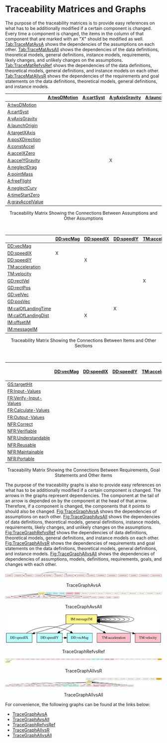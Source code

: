 # Traceability Matrices and Graphs

The purpose of the traceability matrices is to provide easy references on what has to be additionally modified if a certain component is changed. Every time a component is changed, the items in the column of that component that are marked with an "X" should be modified as well. [Tab:TraceMatAvsA]() shows the dependencies of the assumptions on each other. [Tab:TraceMatAvsAll]() shows the dependencies of the data definitions, theoretical models, general definitions, instance models, requirements, likely changes, and unlikely changes on the assumptions. [Tab:TraceMatRefvsRef]() shows the dependencies of the data definitions, theoretical models, general definitions, and instance models on each other. [Tab:TraceMatAllvsR]() shows the dependencies of the requirements and goal statements on the data definitions, theoretical models, general definitions, and instance models.

||[A:twoDMotion]()|[A:cartSyst]()|[A:yAxisGravity]()|[A:launchOrigin]()|[A:targetXAxis]()|[A:posXDirection]()|[A:constAccel]()|[A:accelXZero]()|[A:accelYGravity]()|[A:neglectDrag]()|[A:pointMass]()|[A:freeFlight]()|[A:neglectCurv]()|[A:timeStartZero]()|[A:gravAccelValue]()|
|-|-|-|-|-|-|-|-|-|-|-|-|-|-|-|-|
|[A:twoDMotion]()||||||||||||||||
|[A:cartSyst]()|||||||||||||X|||
|[A:yAxisGravity]()||||||||||||||||
|[A:launchOrigin]()||||||||||||||||
|[A:targetXAxis]()|||||||||||||X|||
|[A:posXDirection]()||||||||||||||||
|[A:constAccel]()||||||||X|X|X||X||||
|[A:accelXZero]()||||||||||||||||
|[A:accelYGravity]()|||X|||||||||||||
|[A:neglectDrag]()||||||||||||||||
|[A:pointMass]()||||||||||||||||
|[A:freeFlight]()||||||||||||||||
|[A:neglectCurv]()||||||||||||||||
|[A:timeStartZero]()||||||||||||||||
|[A:gravAccelValue]()||||||||||||||||

<p align="center">Traceability Matrix Showing the Connections Between Assumptions and Other Assumptions</p>

</br>

||[DD:vecMag]()|[DD:speedIX]()|[DD:speedIY]()|[TM:acceleration]()|[TM:velocity]()|[GD:rectVel]()|[GD:rectPos]()|[GD:velVec]()|[GD:posVec]()|[IM:calOfLandingTime]()|[IM:calOfLandingDist]()|[IM:offsetIM]()|[IM:messageIM]()|
|-|-|-|-|-|-|-|-|-|-|-|-|-|-|
|[DD:vecMag]()||||||||||||||
|[DD:speedIX]()|X|||||||||||||
|[DD:speedIY]()||X||||||||||||
|[TM:acceleration]()||||||||||||||
|[TM:velocity]()||||||||||||||
|[GD:rectVel]()||||X||||||||||
|[GD:rectPos]()|||||X|X||||||||
|[GD:velVec]()|||||||X|||||||
|[GD:posVec]()|||||||X|||||||
|[IM:calOfLandingTime]()|||X||||||X|||||
|[IM:calOfLandingDist]()||X|||||||X|X||||
|[IM:offsetIM]()|||||||||||X|||
|[IM:messageIM]()||||||||||||X||

<p align="center">Traceability Matrix Showing the Connections Between Items and Other Sections</p>

</br>

||[DD:vecMag]()|[DD:speedIX]()|[DD:speedIY]()|[TM:acceleration]()|[TM:velocity]()|[GD:rectVel]()|[GD:rectPos]()|[GD:velVec]()|[GD:posVec]()|[IM:calOfLandingTime]()|[IM:calOfLandingDist]()|[IM:offsetIM]()|[IM:messageIM]()|[FR:Input-Values]()|[FR:Verify-Input-Values]()|[FR:Calculate-Values]()|[FR:Output-Values]()|[NFR:Correct]()|[NFR:Verifiable]()|[NFR:Understandable]()|[NFR:Reusable]()|[NFR:Maintainable]()|[NFR:Portable]()|
|-|-|-|-|-|-|-|-|-|-|-|-|-|-|-|-|-|-|-|-|-|-|-|-|
|[GS:targetHit]()||||||||||||||||||||||||
|[FR:Input-Values]()||||||||||||||||||||||||
|[FR:Verify-Input-Values]()||||||||||||||||||||||||
|[FR:Calculate-Values]()|||||||||||X|X|X|X||||||||||
|[FR:Output-Values]()|||||||||||X||X|X||||||||||
|[NFR:Correct]()||||||||||||||||||||||||
|[NFR:Verifiable]()||||||||||||||||||||||||
|[NFR:Understandable]()||||||||||||||||||||||||
|[NFR:Reusable]()||||||||||||||||||||||||
|[NFR:Maintainable]()||||||||||||||||||||||||
|[NFR:Portable]()||||||||||||||||||||||||

<p align="center">Traceability Matrix Showing the Connections Between Requirements, Goal Statements and Other Items</p>

The purpose of the traceability graphs is also to provide easy references on what has to be additionally modified if a certain component is changed. The arrows in the graphs represent dependencies. The component at the tail of an arrow is depended on by the component at the head of that arrow. Therefore, if a component is changed, the components that it points to should also be changed. [Fig:TraceGraphAvsA]() shows the dependencies of assumptions on each other. [Fig:TraceGraphAvsAll]() shows the dependencies of data definitions, theoretical models, general definitions, instance models, requirements, likely changes, and unlikely changes on the assumptions. [Fig:TraceGraphRefvsRef]() shows the dependencies of data definitions, theoretical models, general definitions, and instance models on each other. [Fig:TraceGraphAllvsR]() shows the dependencies of requirements and goal statements on the data definitions, theoretical models, general definitions, and instance models. [Fig:TraceGraphAllvsAll]() shows the dependencies of dependencies of assumptions, models, definitions, requirements, goals, and changes with each other.

![TraceGraphAvsA](./traceygraphs/avsa.svg)

<p align="center">TraceGraphAvsA</p>

![TraceGraphAvsAll](./traceygraphs/avsall.svg)

<p align="center">TraceGraphAvsAll</p>

![TraceGraphRefvsRef](./traceygraphs/refvsref.svg)

<p align="center">TraceGraphRefvsRef</p>

![TraceGraphAllvsR](./traceygraphs/allvsr.svg)

<p align="center">TraceGraphAllvsR</p>

![TraceGraphAllvsAll](./traceygraphs/allvsall.svg)

<p align="center">TraceGraphAllvsAll</p>

For convenience, the following graphs can be found at the links below:

- [TraceGraphAvsA](./traceygraphs/avsa.svg)
- [TraceGraphAvsAll](./traceygraphs/avsall.svg)
- [TraceGraphRefvsRef](./traceygraphs/refvsref.svg)
- [TraceGraphAllvsR](./traceygraphs/allvsr.svg)
- [TraceGraphAllvsAll](./traceygraphs/allvsall.svg)
